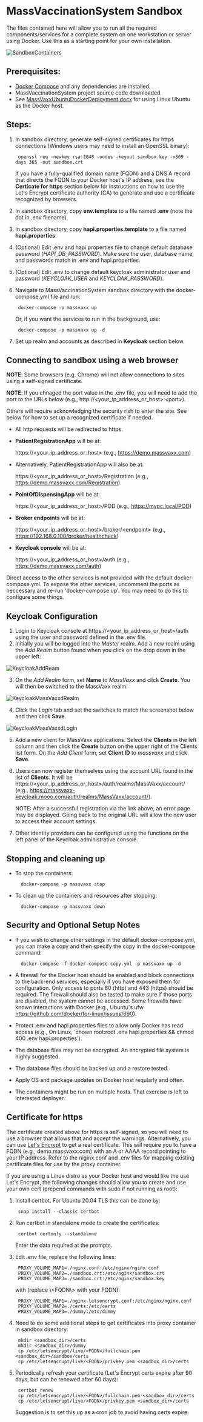 # MassVaccinationSystem Sandbox
The files contained here will allow you to run all the required components/services for 
a complete system on one workstation or server using Docker. Use this as a starting point for
your own installation.

![SandboxContainers](readme_files/SandboxContainers.jpg)

## Prerequisites:
- [Docker Compose](https://docs.docker.com/compose/install/) and any dependencies are installed.
- MassVaccinationSystem project source code downloaded.
- See [MassVaxxUbuntuDockerDeployment.docx](readme_files/MassVaxxUbuntuDockerDeployment.docx) for using Linux Ubuntu as the Docker host.

## Steps:
1. In sandbox directory, generate self-signed certificates for https connections (Windows users may need
to install an OpenSSL binary):

        openssl req -newkey rsa:2048 -nodes -keyout sandbox.key -x509 -days 365 -out sandbox.crt

   If you have a fully-qualified domain name (FQDN) and a DNS A record that directs the FQDN to your Docker host's IP address, see the **Certicate for https** section below for instructions on how to use the Let's Encrypt certificate authority (CA) to generate and use a certificate recognized by browsers.

2. In sandbox directory, copy **env.template** to a file named **.env** (note the dot in .env filename).
3. In sandbox directory, copy **hapi.properties.template** to a file named **hapi.properties**.
4. (Optional) Edit .env and hapi.properties file to change default database password (_HAPI_DB_PASSWORD_). Make sure the user, database name, and passwords match in .env and hapi.properties.
5. (Optional) Edit .env to change default keycloak administrator user and password (_KEYCLOAK_USER_ and _KEYCLOAK_PASSWORD_).
6. Navigate to MassVaccinationSystem sandbox directory with the docker-compose.yml file and run:

        docker-compose -p massvaxx up

    Or, if you want the services to run in the background, use:

        docker-compose -p massvaxx up -d

7. Set up realm and accounts as described in **Keycloak** section below.

## Connecting to sandbox using a web browser
**NOTE**: Some browsers (e.g. Chrome) will not allow connections to sites using a self-signed certificate.

**NOTE**: If you chnaged the port value in the .env file, you will need to add the port to the URLs below (e.g., http://\<your_ip_address_or_host\>:\<port\>).

Others will require acknowledging the security rish to enter the site. See below for how to set up a
recognized certificate if needed.
- All http requests will be redirected to https.
- **PatientRegistrationApp** will be at:

    https://\<your_ip_address_or_host\> (e.g., https://demo.massvaxx.com)

- Alternatively, PatientRegistrationApp will also be at:   

    https://\<your_ip_address_or_host\>/Registration (e.g., https://demo.massvaxx.com/Registration) 

- **PointOfDispensingApp** will be at:  

    https://\<your_ip_address_or_host\>/POD (e.g., https://mypc.local/POD)

- **Broker endpoints** will be at:  

    https://\<your_ip_address_or_host\>/broker/\<endpoint\> (e.g., https://192.168.0.100/broker/healthcheck)

- **Keycloak console** will be at:  

    https://\<your_ip_address_or_host\>/auth (e.g., https://demo.massvaxx.com/auth)

Direct access to the other services is not provided with the default docker-compose.yml.
To expose the other services, uncomment the ports as neccessary and re-run 'docker-compose up'. You may need to do this to configure some things.

## Keycloak Configuration

1. Login to Keycloak console at https://\<your_ip_address_or_host\>/auth using the user and password defined in the .env file.
2. Initially you will be logged into the _Master_ realm. Add a new realm using the _Add Realm_ button found when you click on the drop down in the upper left:

![KeycloakAddReam](readme_files/KeycloakAddRealm.png)

3. On the _Add Realm_ form, set **Name** to _MassVaxx_ and click **Create**. You will then be switched to the MassVaxx realm:

![KeycloakMassVaxxdRealm](readme_files/KeycloakMassVaxxRealm.png)

4. Click the _Login_ tab and set the switches to match the screenshot below and then click **Save**.

![KeycloakMassVaxxdLogin](readme_files/KeycloakMassVaxxLogin.png)

5. Add a new client for MassVaxx applications. Select the **Clients** in the left column and then click the **Create** button on the upper right of the Clients list form. On the _Add Client_ form, set **Client ID** to _massvaxx_ and click **Save**.

6. Users can now register themselves using the account URL found in the list of **Clients**. It will be https://\<your_ip_address_or_host\>/auth/realms/MassVaxx/account/ (e.g., https://massvaxx-keycloak.mooo.com/auth/realms/MassVaxx/account/).

    NOTE: After a successful registration via the link above, an error page may be displayed. Going back to the original URL will allow the new user to access their account settings.

7. Other identity providers can be configured using the functions on the left panel of the Keycloak administrative console.

## Stopping and cleaning up
- To stop the containers:

        docker-compose -p massvaxx stop

- To clean up the containers and resources after stopping:

        docker-compose -p massvaxx down


## Security and Optional Setup Notes
- If you wish to change other settings in the default docker-compose.yml, you can make a copy and then specify the copy in the docker-compose command:

        docker-compose -f docker-compose-copy.yml -p massvaxx up -d

- A firewall for the Docker host should be enabled and block connections to the back-end services, especially if you have exposed them for configuration. Only access to ports 80 (http) and 443 (https) should be required. The firewall should also be tested to make sure if those ports are disabled, the system cannot be accessed. Some firewalls have known interactions with Docker (e.g., Ubuntu's ufw https://github.com/docker/for-linux/issues/690).
- Protect .env and hapi.properties files to allow only Docker has read access (e.g., On Linux, 'chown root:root .env hapi.properties && chmod 400 .env hapi.properties').
- The database files may not be encrypted. An encrypted file system is highly suggested.
- The database files should be backed up and a restore tested.
- Apply OS and package updates on Docker host reqularly and often.
- The containers might be run on multiple hosts. That exercise is left to interested deployer.

## Certificate for https
The certificate created above for https is self-signed, so you will need to use a browser that allows that and accept the warnings. Alternatively, you can use [Let's Encrypt](https://letsencrypt.org/) to get a real certificate. This will require you to have a FQDN (e.g., demo.massvaxx.com) with an A or AAAA record pointing to your IP address. Refer to the niginx.conf and .env files for mapping existing certificate files for use by the proxy container.

If you are using a Linux distro as your Docker host and would like the use Let's Encrypt, the following changes should allow you to create and use your own cert (prepend commands with sudo if not running as root):

1. Install certbot. For Ubuntu 20.04 TLS this can be done by:

        snap install --classic certbot

2. Run certbot in standalone mode to create the certificates:

        certbot certonly --standalone

    Enter the data required at the prompts.

4. Edit .env file, replace the following lines:

        PROXY_VOLUME_MAP1=./nginx.conf:/etc/nginx/nginx.conf
        PROXY_VOLUME_MAP2=./sandbox.crt:/etc/nginx/sandbox.crt
        PROXY_VOLUME_MAP3=./sandbox.crt:/etc/nginx/sandbox.key

    with (replace \\<FQDN\\> with your FQDN):

        PROXY_VOLUME_MAP1=./nginx-letsencrypt.conf:/etc/nginx/nginx.conf
        PROXY_VOLUME_MAP2=./certs:/etc/certs
        PROXY_VOLUME_MAP3=./dummy:/etc/dummy

5. Need to do some additional steps to get certificates into proxy container in sandbox directory:

        mkdir <sandbox_dir>/certs
        mkdir <sandbox_dir>/dummy
        cp /etc/letsencrypt/live/<FQDN>/fullchain.pem <sandbox_dir>/sandbox/certs
        cp /etc/letsencrupt/live/<FQDN>/privkey.pem <sandbox_dir>/certs        

6. Periodically refresh your certificate (Let's Encrypt certs expire after 90 days, but can be renewed after 60 days):

        certbot renew
        cp /etc/letsencrypt/live/<FQDN>/fullchain.pem <sandbox_dir>/certs
        cp /etc/letsencrupt/live/<FQDN>/privkey.pem <sandbox_dir>/certs 

    Suggestion is to set this up as a cron job to avoid having certs expire.

